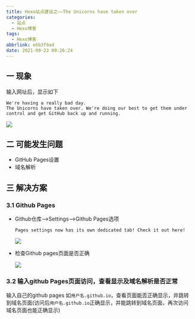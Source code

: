 ```yaml
---
title: Hexo站点建设之——The Unicorns have taken over
categories:
  - 站点
  - Hexo博客
tags:
  - Hexo博客
abbrlink: e6b3f9ad
date: 2021-09-23 09:26:24
---
```

## 一 现象

输入网址后，显示如下

```
We're having a really bad day.
The Unicorns have taken over. We're doing our best to get them under control and get GitHub back up and running.
```

![][1]
<!--more-->

## 二 可能发生问题

* GitHub Pages设置
* 域名解析

## 三 解决方案

### 3.1 Github Pages

* Github仓库——>Settings——>Github Pages选项

  ```
  Pages settings now has its own dedicated tab! Check it out here!
  ```

  ![][2]

* 检查Github pages页面是否正确

  ![][3]

### 3.2 输入github Pages页面访问，查看显示及域名解析是否正常

输入自己的github pages 如`用户名.github.io`，查看页面能否正确显示，并跳转到域名页面(访问后`用户名.github.io`正确显示，并能跳转到域名页面，再次访问域名页面也能正确显示)



[1]:https://fastly.jsdelivr.net/gh/PGzxc/CDN@master/blog-hexo/hexo-error-unicorns.png
[2]:https://fastly.jsdelivr.net/gh/PGzxc/CDN@master/blog-hexo/hexo-error-unicorns-github-pages-dedicated.png
[3]:https://fastly.jsdelivr.net/gh/PGzxc/CDN@master/blog-hexo/hexo-error-unicorns-pages-settings.png